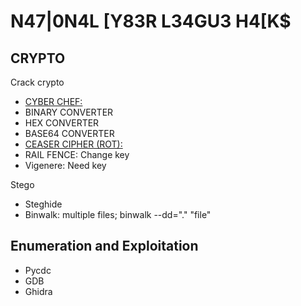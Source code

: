 # N47|0N4L [Y83R L34GU3 H4[K$

## CRYPTO

Crack crypto
* [CYBER CHEF:](https://gchq.github.io/CyberChef/)
* BINARY CONVERTER
* HEX CONVERTER
* BASE64 CONVERTER
* [CEASER CIPHER (ROT):](https://www.dcode.fr/caesar-cipher)
* RAIL FENCE: Change key
* Vigenere: Need key

Stego
* Steghide
* Binwalk: multiple files; binwalk --dd="." "file"

## Enumeration and Exploitation

* Pycdc
* GDB
* Ghidra
